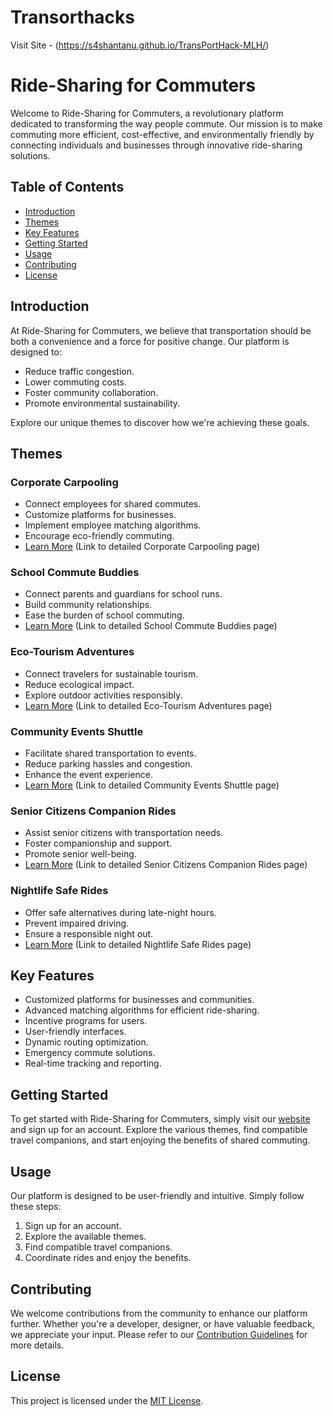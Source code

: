 # Transorthacks
Visit Site - (https://s4shantanu.github.io/TransPortHack-MLH/)
# Ride-Sharing for Commuters

Welcome to Ride-Sharing for Commuters, a revolutionary platform dedicated to transforming the way people commute. Our mission is to make commuting more efficient, cost-effective, and environmentally friendly by connecting individuals and businesses through innovative ride-sharing solutions.

## Table of Contents

- [Introduction](#introduction)
- [Themes](#themes)
- [Key Features](#key-features)
- [Getting Started](#getting-started)
- [Usage](#usage)
- [Contributing](#contributing)
- [License](#license)

## Introduction

At Ride-Sharing for Commuters, we believe that transportation should be both a convenience and a force for positive change. Our platform is designed to:

- Reduce traffic congestion.
- Lower commuting costs.
- Foster community collaboration.
- Promote environmental sustainability.

Explore our unique themes to discover how we're achieving these goals.

## Themes

### Corporate Carpooling

- Connect employees for shared commutes.
- Customize platforms for businesses.
- Implement employee matching algorithms.
- Encourage eco-friendly commuting.
- [Learn More](#) (Link to detailed Corporate Carpooling page)

### School Commute Buddies

- Connect parents and guardians for school runs.
- Build community relationships.
- Ease the burden of school commuting.
- [Learn More](#) (Link to detailed School Commute Buddies page)

### Eco-Tourism Adventures

- Connect travelers for sustainable tourism.
- Reduce ecological impact.
- Explore outdoor activities responsibly.
- [Learn More](#) (Link to detailed Eco-Tourism Adventures page)

### Community Events Shuttle

- Facilitate shared transportation to events.
- Reduce parking hassles and congestion.
- Enhance the event experience.
- [Learn More](#) (Link to detailed Community Events Shuttle page)

### Senior Citizens Companion Rides

- Assist senior citizens with transportation needs.
- Foster companionship and support.
- Promote senior well-being.
- [Learn More](#) (Link to detailed Senior Citizens Companion Rides page)

### Nightlife Safe Rides

- Offer safe alternatives during late-night hours.
- Prevent impaired driving.
- Ensure a responsible night out.
- [Learn More](#) (Link to detailed Nightlife Safe Rides page)

## Key Features

- Customized platforms for businesses and communities.
- Advanced matching algorithms for efficient ride-sharing.
- Incentive programs for users.
- User-friendly interfaces.
- Dynamic routing optimization.
- Emergency commute solutions.
- Real-time tracking and reporting.

## Getting Started

To get started with Ride-Sharing for Commuters, simply visit our [website](#) and sign up for an account. Explore the various themes, find compatible travel companions, and start enjoying the benefits of shared commuting.

## Usage

Our platform is designed to be user-friendly and intuitive. Simply follow these steps:

1. Sign up for an account.
2. Explore the available themes.
3. Find compatible travel companions.
4. Coordinate rides and enjoy the benefits.

## Contributing

We welcome contributions from the community to enhance our platform further. Whether you're a developer, designer, or have valuable feedback, we appreciate your input. Please refer to our [Contribution Guidelines](CONTRIBUTING.md) for more details.

## License

This project is licensed under the [MIT License](LICENSE).
